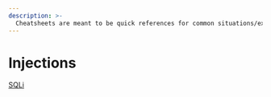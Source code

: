 ```yaml
---
description: >-
  Cheatsheets are meant to be quick references for common situations/exploits.
---
```


# Injections

[SQLi](sqli.md)
